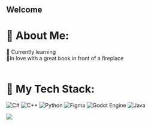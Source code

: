 ## Welcome

# 💫 About Me:
🧸 Currently learning <br>🍂In love with a great book in front of a fireplace  <br><br>


# 🎀 My Tech Stack:
![C#](https://img.shields.io/badge/c%23-%23239120.svg?style=for-the-badge&logo=csharp&logoColor=white) ![C++](https://img.shields.io/badge/c++-%2300599C.svg?style=for-the-badge&logo=c%2B%2B&logoColor=white) ![Python](https://img.shields.io/badge/python-3670A0?style=for-the-badge&logo=python&logoColor=ffdd54) ![Figma](https://img.shields.io/badge/figma-%23F24E1E.svg?style=for-the-badge&logo=figma&logoColor=white) ![Godot Engine](https://img.shields.io/badge/GODOT-%23FFFFFF.svg?style=for-the-badge&logo=godot-engine) ![Java](https://img.shields.io/badge/java-%23ED8B00.svg?style=for-the-badge&logo=openjdk&logoColor=white)

[![](https://visitcount.itsvg.in/api?id=amethye&icon=0&color=10)](https://visitcount.itsvg.in)

<!-- Proudly created with GPRM ( https://gprm.itsvg.in ) -->
